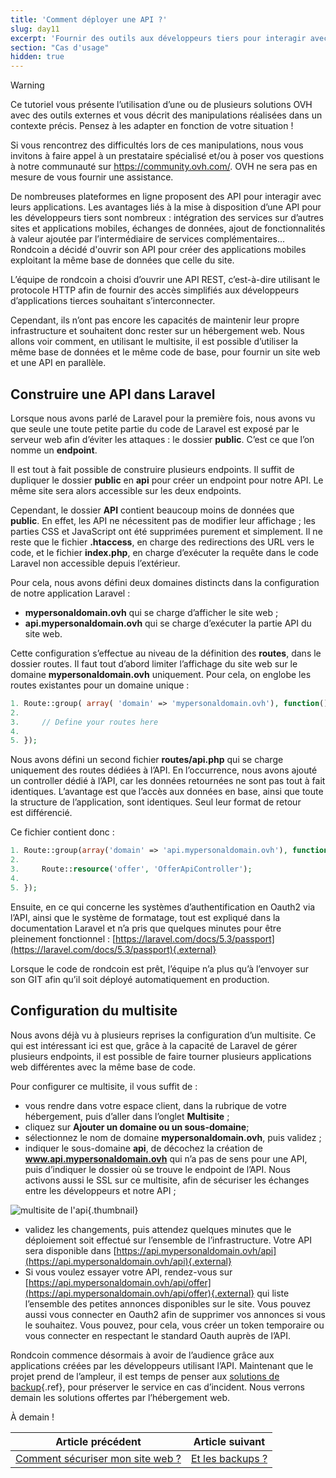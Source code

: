 ```yaml
---
title: 'Comment déployer une API ?'
slug: day11
excerpt: 'Fournir des outils aux développeurs tiers pour interagir avec son application'
section: "Cas d'usage"
hidden: true
---
```


> [!warning]
>
> Ce tutoriel vous présente l’utilisation d’une ou de plusieurs solutions OVH avec des outils externes et vous décrit des manipulations réalisées dans un contexte précis. Pensez à les adapter en fonction de votre situation !
>
> Si vous rencontrez des difficultés lors de ces manipulations, nous vous invitons à faire appel à un prestataire spécialisé et/ou à poser vos questions à notre communauté sur <https://community.ovh.com/>. OVH ne sera pas en mesure de vous fournir une assistance.
>

De nombreuses plateformes en ligne proposent des API pour interagir avec leurs applications. Les avantages liés à la mise à disposition d’une API pour les développeurs tiers sont nombreux : intégration des services sur d’autres sites et applications mobiles, échanges de données, ajout de fonctionnalités à valeur ajoutée par l’intermédiaire de services complémentaires... Rondcoin a décidé d'ouvrir son API pour créer des applications mobiles exploitant la même base de données que celle du site.

L’équipe de rondcoin a choisi d’ouvrir une API REST, c’est-à-dire utilisant le protocole HTTP afin de fournir des accès simplifiés aux développeurs d’applications tierces souhaitant s’interconnecter.

Cependant, ils n’ont pas encore les capacités de maintenir leur propre infrastructure et souhaitent donc rester sur un hébergement web. Nous allons voir comment, en utilisant le multisite, il est possible d’utiliser la même base de données et le même code de base, pour fournir un site web et une API en parallèle.

## Construire une API dans Laravel
Lorsque nous avons parlé de Laravel pour la première fois, nous avons vu que seule une toute petite partie du code de Laravel est exposé par le serveur web afin d’éviter les attaques : le dossier **public**. C’est ce que l’on nomme un **endpoint**.

Il est tout à fait possible de construire plusieurs endpoints. Il suffit de dupliquer le dossier **public** en **api** pour créer un endpoint pour notre API. Le même site sera alors accessible sur les deux endpoints.

Cependant, le dossier **API** contient beaucoup moins de données que **public**. En effet, les API ne nécessitent pas de modifier leur affichage ; les parties CSS et JavaScript ont été supprimées purement et simplement. Il ne reste que le fichier **.htaccess**, en charge des redirections des URL vers le code, et le fichier **index.php**, en charge d’exécuter la requête dans le code Laravel non accessible depuis l’extérieur.

Pour cela, nous avons défini deux domaines distincts dans la configuration de notre application Laravel :

- **mypersonaldomain.ovh** qui se charge d’afficher le site web ;
- **api.mypersonaldomain.ovh** qui se charge d’exécuter la partie API du site web.

Cette configuration s’effectue au niveau de la définition des **routes**, dans le dossier routes. Il faut tout d’abord limiter l’affichage du site web sur le domaine **mypersonaldomain.ovh** uniquement. Pour cela, on englobe les routes existantes pour un domaine unique :


```php
1. Route::group( array( 'domain' => 'mypersonaldomain.ovh'), function(){
2. 
3.     // Define your routes here
4. 
5. });
```

Nous avons défini un second fichier **routes/api.php** qui se charge uniquement des routes dédiées à l’API. En l’occurrence, nous avons ajouté un controller dédié à l’API, car les données retournées ne sont pas tout à fait identiques. L’avantage est que l’accès aux données en base, ainsi que toute la structure de l’application, sont identiques. Seul leur format de retour est différencié.

Ce fichier contient donc :


```php
1. Route::group(array('domain' => 'api.mypersonaldomain.ovh'), function(){
2. 
3.     Route::resource('offer', 'OfferApiController');
4. 
5. });
```

Ensuite, en ce qui concerne les systèmes d’authentification en Oauth2 via l’API, ainsi que le système de formatage, tout est expliqué dans la documentation Laravel et n’a pris que quelques minutes pour être pleinement fonctionnel : [https://laravel.com/docs/5.3/passport](https://laravel.com/docs/5.3/passport){.external}

Lorsque le code de rondcoin est prêt, l’équipe n’a plus qu’à l’envoyer sur son GIT afin qu’il soit déployé automatiquement en production.


## Configuration du multisite
Nous avons déjà vu à plusieurs reprises la configuration d’un multisite. Ce qui est intéressant ici est que, grâce à la capacité de Laravel de gérer plusieurs endpoints, il est possible de faire tourner plusieurs applications web différentes avec la même base de code.

Pour configurer ce multisite, il vous suffit de :

- vous rendre dans votre espace client, dans la rubrique de votre hébergement, puis d’aller dans l’onglet **Multisite** ;
- cliquez sur **Ajouter un domaine ou un sous-domaine**;
- sélectionnez le nom de domaine **mypersonaldomain.ovh**, puis validez ;
- indiquer le sous-domaine **api**, de décochez la création de **www.api.mypersonaldomain.ovh** qui n’a pas de sens pour une API, puis d’indiquer le dossier où se trouve le endpoint de l’API. Nous activons aussi le SSL sur ce multisite, afin de sécuriser les échanges entre les développeurs et notre API ;


![multisite de l'api](images/multisite.png){.thumbnail}

- validez les changements, puis attendez quelques minutes que le déploiement soit effectué sur l’ensemble de l’infrastructure. Votre API sera disponible dans [https://api.mypersonaldomain.ovh/api](https://api.mypersonaldomain.ovh/api){.external}
- Si vous voulez essayer votre API, rendez-vous sur [https://api.mypersonaldomain.ovh/api/offer](https://api.mypersonaldomain.ovh/api/offer){.external} qui liste l’ensemble des petites annonces disponibles sur le site. Vous pouvez aussi vous connecter en Oauth2 afin de supprimer vos annonces si vous le souhaitez. Vous pouvez, pour cela, vous créer un token temporaire ou vous connecter en respectant le standard Oauth auprès de l’API.

Rondcoin commence désormais à avoir de l’audience grâce aux applications créées par les développeurs utilisant l’API. Maintenant que le projet prend de l’ampleur, il est temps de penser aux [solutions de backup](../day12/){.ref}, pour préserver le service en cas d’incident. Nous verrons demain les solutions offertes par l’hébergement web.

À demain !

| Article précédent | Article suivant |
|---|---|
| [Comment sécuriser mon site web ?](https://docs.ovh.com/fr/hosting/24-days/day10/) | [Et les backups ?](https://docs.ovh.com/fr/hosting/24-days/day12/) |